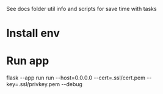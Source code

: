 See docs folder util info and scripts for save time with tasks

# Install env


# Run app

flask --app run run --host=0.0.0.0 --cert=.ssl/cert.pem --key=.ssl/privkey.pem --debug
